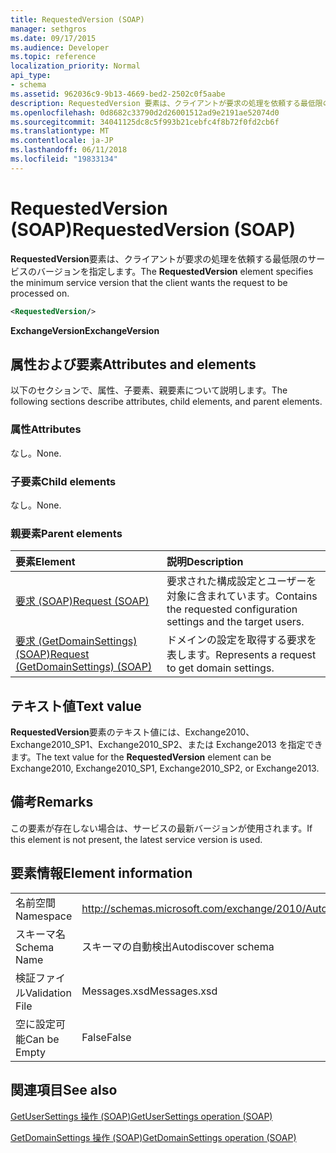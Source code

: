 ```yaml
---
title: RequestedVersion (SOAP)
manager: sethgros
ms.date: 09/17/2015
ms.audience: Developer
ms.topic: reference
localization_priority: Normal
api_type:
- schema
ms.assetid: 962036c9-9b13-4669-bed2-2502c0f5aabe
description: RequestedVersion 要素は、クライアントが要求の処理を依頼する最低限のサービスのバージョンを指定します。
ms.openlocfilehash: 0d8682c33790d2d26001512ad9e2191ae52074d0
ms.sourcegitcommit: 34041125dc8c5f993b21cebfc4f8b72f0fd2cb6f
ms.translationtype: MT
ms.contentlocale: ja-JP
ms.lasthandoff: 06/11/2018
ms.locfileid: "19833134"
---
```

# <a name="requestedversion-soap"></a><span data-ttu-id="7e83f-103">RequestedVersion (SOAP)</span><span class="sxs-lookup"><span data-stu-id="7e83f-103">RequestedVersion (SOAP)</span></span>

<span data-ttu-id="7e83f-104">**RequestedVersion**要素は、クライアントが要求の処理を依頼する最低限のサービスのバージョンを指定します。</span><span class="sxs-lookup"><span data-stu-id="7e83f-104">The **RequestedVersion** element specifies the minimum service version that the client wants the request to be processed on.</span></span> 
  
```XML
<RequestedVersion/>
```

 <span data-ttu-id="7e83f-105">**ExchangeVersion**</span><span class="sxs-lookup"><span data-stu-id="7e83f-105">**ExchangeVersion**</span></span>
## <a name="attributes-and-elements"></a><span data-ttu-id="7e83f-106">属性および要素</span><span class="sxs-lookup"><span data-stu-id="7e83f-106">Attributes and elements</span></span>

<span data-ttu-id="7e83f-107">以下のセクションで、属性、子要素、親要素について説明します。</span><span class="sxs-lookup"><span data-stu-id="7e83f-107">The following sections describe attributes, child elements, and parent elements.</span></span>
  
### <a name="attributes"></a><span data-ttu-id="7e83f-108">属性</span><span class="sxs-lookup"><span data-stu-id="7e83f-108">Attributes</span></span>

<span data-ttu-id="7e83f-109">なし。</span><span class="sxs-lookup"><span data-stu-id="7e83f-109">None.</span></span>
  
### <a name="child-elements"></a><span data-ttu-id="7e83f-110">子要素</span><span class="sxs-lookup"><span data-stu-id="7e83f-110">Child elements</span></span>

<span data-ttu-id="7e83f-111">なし。</span><span class="sxs-lookup"><span data-stu-id="7e83f-111">None.</span></span>
  
### <a name="parent-elements"></a><span data-ttu-id="7e83f-112">親要素</span><span class="sxs-lookup"><span data-stu-id="7e83f-112">Parent elements</span></span>

|<span data-ttu-id="7e83f-113">**要素**</span><span class="sxs-lookup"><span data-stu-id="7e83f-113">**Element**</span></span>|<span data-ttu-id="7e83f-114">**説明**</span><span class="sxs-lookup"><span data-stu-id="7e83f-114">**Description**</span></span>|
|:-----|:-----|
|[<span data-ttu-id="7e83f-115">要求 (SOAP)</span><span class="sxs-lookup"><span data-stu-id="7e83f-115">Request (SOAP)</span></span>](request-soap.md) <br/> |<span data-ttu-id="7e83f-116">要求された構成設定とユーザーを対象に含まれています。</span><span class="sxs-lookup"><span data-stu-id="7e83f-116">Contains the requested configuration settings and the target users.</span></span>  <br/> |
|[<span data-ttu-id="7e83f-117">要求 (GetDomainSettings) (SOAP)</span><span class="sxs-lookup"><span data-stu-id="7e83f-117">Request (GetDomainSettings) (SOAP)</span></span>](request-getdomainsettingssoap.md) <br/> |<span data-ttu-id="7e83f-118">ドメインの設定を取得する要求を表します。</span><span class="sxs-lookup"><span data-stu-id="7e83f-118">Represents a request to get domain settings.</span></span>  <br/> |
   
## <a name="text-value"></a><span data-ttu-id="7e83f-119">テキスト値</span><span class="sxs-lookup"><span data-stu-id="7e83f-119">Text value</span></span>

<span data-ttu-id="7e83f-120">**RequestedVersion**要素のテキスト値には、Exchange2010、Exchange2010_SP1、Exchange2010_SP2、または Exchange2013 を指定できます。</span><span class="sxs-lookup"><span data-stu-id="7e83f-120">The text value for the **RequestedVersion** element can be Exchange2010, Exchange2010_SP1, Exchange2010_SP2, or Exchange2013.</span></span>
  
## <a name="remarks"></a><span data-ttu-id="7e83f-121">備考</span><span class="sxs-lookup"><span data-stu-id="7e83f-121">Remarks</span></span>

<span data-ttu-id="7e83f-122">この要素が存在しない場合は、サービスの最新バージョンが使用されます。</span><span class="sxs-lookup"><span data-stu-id="7e83f-122">If this element is not present, the latest service version is used.</span></span>
  
## <a name="element-information"></a><span data-ttu-id="7e83f-123">要素情報</span><span class="sxs-lookup"><span data-stu-id="7e83f-123">Element information</span></span>

|||
|:-----|:-----|
|<span data-ttu-id="7e83f-124">名前空間</span><span class="sxs-lookup"><span data-stu-id="7e83f-124">Namespace</span></span>  <br/> |http://schemas.microsoft.com/exchange/2010/Autodiscover  <br/> |
|<span data-ttu-id="7e83f-125">スキーマ名</span><span class="sxs-lookup"><span data-stu-id="7e83f-125">Schema Name</span></span>  <br/> |<span data-ttu-id="7e83f-126">スキーマの自動検出</span><span class="sxs-lookup"><span data-stu-id="7e83f-126">Autodiscover schema</span></span>  <br/> |
|<span data-ttu-id="7e83f-127">検証ファイル</span><span class="sxs-lookup"><span data-stu-id="7e83f-127">Validation File</span></span>  <br/> |<span data-ttu-id="7e83f-128">Messages.xsd</span><span class="sxs-lookup"><span data-stu-id="7e83f-128">Messages.xsd</span></span>  <br/> |
|<span data-ttu-id="7e83f-129">空に設定可能</span><span class="sxs-lookup"><span data-stu-id="7e83f-129">Can be Empty</span></span>  <br/> |<span data-ttu-id="7e83f-130">False</span><span class="sxs-lookup"><span data-stu-id="7e83f-130">False</span></span>  <br/> |
   
## <a name="see-also"></a><span data-ttu-id="7e83f-131">関連項目</span><span class="sxs-lookup"><span data-stu-id="7e83f-131">See also</span></span>



[<span data-ttu-id="7e83f-132">GetUserSettings 操作 (SOAP)</span><span class="sxs-lookup"><span data-stu-id="7e83f-132">GetUserSettings operation (SOAP)</span></span>](getusersettings-operation-soap.md)
  
[<span data-ttu-id="7e83f-133">GetDomainSettings 操作 (SOAP)</span><span class="sxs-lookup"><span data-stu-id="7e83f-133">GetDomainSettings operation (SOAP)</span></span>](getdomainsettings-operation-soap.md)

